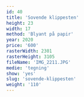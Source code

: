 ```yaml
---
id: 40
title: 'Sovende klippesten'
height: 23
width: 17
method: 'Blyant på papir'
year: 2020
price: '600'
rasterWidth: 2301
rasterHeight: 3105
fileName: 'IMG_2211.JPG'
medie: 'tegning'
show: 'yes'
slug: 'sovende-klippesten'
weight: '110'
---
```

